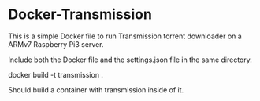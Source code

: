 # Docker-Transmission
This is a simple Docker file to run Transmission torrent downloader on a ARMv7 Raspberry Pi3 server. 

Include both the Docker file and the settings.json file in the same directory.

docker build -t transmission . 

Should build a container with transmission inside of it. 

